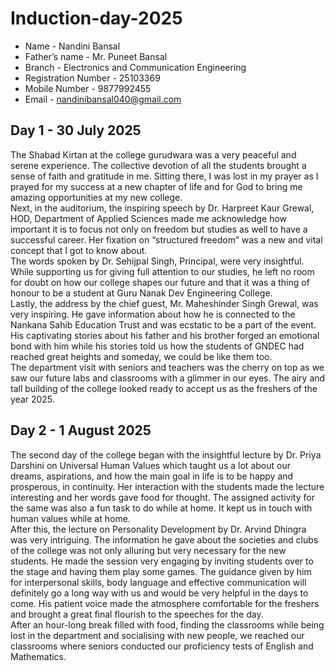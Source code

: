 # Induction-day-2025
- Name - Nandini Bansal
- Father’s name - Mr. Puneet Bansal
- Branch - Electronics and Communication Engineering
- Registration Number - 25103369
- Mobile Number - 9877992455
- Email - nandinibansal040@gmail.com

## Day 1 - 30 July 2025
The Shabad Kirtan at the college gurudwara was a very peaceful and serene experience. The collective devotion of all the students brought a sense of faith and gratitude in me. Sitting there, I was lost in my prayer as I prayed for my success at a new chapter of life and for God to bring me amazing opportunities at my new college.<br/> 
Next, in the auditorium, the inspiring speech by Dr. Harpreet Kaur Grewal, HOD, Department of Applied Sciences made me acknowledge how important it is to focus not only on freedom but studies as well to have a successful career. Her fixation on “structured freedom” was a new and vital concept that I got to know about.<br/> 
The words spoken by Dr. Sehijpal Singh, Principal, were very insightful. While supporting us for giving full attention to our studies, he left no room for doubt on how our college shapes our future and that it was a thing of honour to be a student at Guru Nanak Dev Engineering College.<br/> 
Lastly, the address by the chief guest, Mr. Maheshinder Singh Grewal, was very inspiring. He gave information about how he is connected to the Nankana Sahib Education Trust and was ecstatic to be a part of the event. His captivating stories about his father and his brother forged an emotional bond with him while his stories told us how the students of GNDEC had reached great heights and someday, we could be like them too.<br/>
The department visit with seniors and teachers was the cherry on top as we saw our future labs and classrooms with a glimmer in our eyes. The airy and tall building of the college looked ready to accept us as the freshers of the year 2025. 

## Day 2 - 1 August 2025
The second day of the college began with the insightful lecture by Dr. Priya Darshini on Universal Human Values which taught us a lot about our dreams, aspirations, and how the main goal in life is to be happy and prosperous, in continuity. Her interaction with the students made the lecture interesting and her words gave food for thought. The assigned activity for the same was also a fun task to do while at home. It kept us in touch with human values while at home.<br/>
After this, the lecture on Personality Development by Dr. Arvind Dhingra was very intriguing. The information he gave about the societies and clubs of the college was not only alluring but very necessary for the new students. He made the session very engaging by inviting students over to the stage and having them play some games. The guidance given by him for interpersonal skills, body language and effective communication will definitely go a long way with us and would be very helpful in the days to come. His patient voice made the atmosphere comfortable for the freshers and brought a great final flourish to the speeches for the day.<br/> 
After an hour-long break filled with food, finding the classrooms while being lost in the department and socialising with new people, we reached our classrooms where seniors conducted our proficiency tests of English and Mathematics. 
